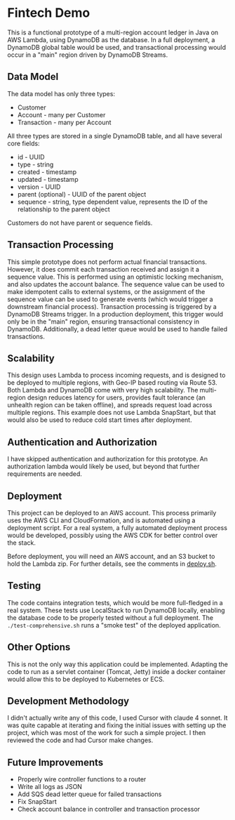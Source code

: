 # Fintech Demo

This is a functional prototype of a multi-region account ledger in Java on AWS Lambda, using DynamoDB as the database. In a full deployment, a DynamoDB global
table would be used, and transactional processing would occur in a "main" region driven by DynamoDB Streams.

## Data Model
The data model has only three types:

- Customer
- Account - many per Customer
- Transaction - many per Account

All three types are stored in a single DynamoDB table, and all have several core fields:
- id - UUID
- type - string
- created - timestamp
- updated - timestamp
- version - UUID
- parent (optional) - UUID of the parent object
- sequence - string, type dependent value, represents the ID of the relationship to the parent object

Customers do not have parent or sequence fields.

## Transaction Processing

This simple prototype does not perform actual financial transactions. However, it does commit each transaction received and assign it a sequence value. This is
performed using an optimistic locking mechanism, and also updates the account balance. The sequence value can be used to make idempotent calls to external
systems, or the assignment of the sequence value can be used to generate events (which would trigger a downstream financial process). Transaction processing
is triggered by a DynamoDB Streams trigger. In a production deployment, this trigger would only be in the "main" region, ensuring transactional consistency in
DynamoDB. Additionally, a dead letter queue would be used to handle failed transactions.

## Scalability

This design uses Lambda to process incoming requests, and is designed to be deployed to multiple regions, with Geo-IP based routing via Route 53. Both Lambda
and DynamoDB come with very high scalability. The multi-region design reduces latency for users, provides fault tolerance (an unhealth region can be taken offline),
and spreads request load across multiple regions. This example does not use Lambda SnapStart, but that would also be used to reduce cold start times after
deployment.

## Authentication and Authorization

I have skipped authentication and authorization for this prototype. An authorization lambda would likely be used, but beyond that further requirements are needed.

## Deployment

This project can be deployed to an AWS account. This process primarily uses the AWS CLI and CloudFormation, and is automated using a deployment script. For a
real system, a fully automated deployment process would be developed, possibly using the AWS CDK for better control over the stack.

Before deployment, you will need an AWS account, and an S3 bucket to hold the Lambda zip. For further details, see the comments in [deploy.sh](deploy.sh).

## Testing

The code contains integration tests, which would be more full-fledged in a real system. These tests use LocalStack to run DynamoDB locally, enabling the
database code to be properly tested without a full deployment. The `./test-comprehensive.sh` runs a "smoke test" of the deployed application.

## Other Options

This is not the only way this application could be implemented. Adapting the code to run as a servlet container (Tomcat, Jetty) inside a docker container
would allow this to be deployed to Kubernetes or ECS.

## Development Methodology

I didn't actually write any of this code, I used Cursor with claude 4 sonnet. It was quite capable at iterating and fixing the initial issues with setting up
the project, which was most of the work for such a simple project. I then reviewed the code and had Cursor make changes.

## Future Improvements

- Properly wire controller functions to a router
- Write all logs as JSON
- Add SQS dead letter queue for failed transactions
- Fix SnapStart
- Check account balance in controller and transaction processor
